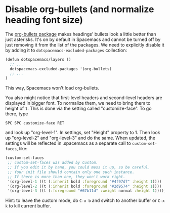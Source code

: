 # Disable org-bullets (and normalize heading font size)

The [org-bullets package](https://github.com/sabof/org-bullets) makes headings'
bullets look a little better than just asterisks. It's on by default in
Spacemacs and cannot be turned off by just removing it from the list of the
packages. We need to explicitly disable it by adding it to
`dotspacemacs-excluded-packages` collection:

```clojure
(defun dotspacemacs/layers ()
  ;; ...
  dotspacemacs-excluded-packages '(org-bullets)
  ;; ...
)
```

This way, Spacemacs won't load org-bullets.

You also might notice that first-level headers and second-level headers are
displayed in bigger font. To normalize them, we need to bring them to height of
`1`. This is done via the setting called "customize-face". To go there, type

```
SPC SPC customize-face RET
```

and look up "org-level-1". In settings, set "Height" property to 1. Then look up
"org-level-2" and "org-level-3" and do the same. When updated, the settings will
be reflected in .spacemacs as a separate call to `custom-set-faces`, like:

```clojure
(custom-set-faces
 ;; custom-set-faces was added by Custom.
 ;; If you edit it by hand, you could mess it up, so be careful.
 ;; Your init file should contain only one such instance.
 ;; If there is more than one, they won't work right.
 '(org-level-1 ((t (:inherit bold :foreground "#4f97d7" :height 1))))
 '(org-level-2 ((t (:inherit bold :foreground "#2d9574" :height 1))))
 '(org-level-3 ((t (:foreground "#67b11d" :weight normal :height 1)))))
```

Hint: to leave the custom mode, do `C-x b` and switch to another buffer or `C-x
k` to kill current buffer.
